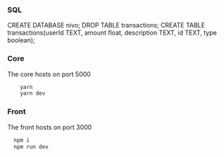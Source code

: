 ### SQL

CREATE DATABASE nivo;
DROP TABLE transactions;
CREATE TABLE transactions(userId TEXT, amount float, description TEXT, id TEXT, type boolean);

### Core

The core hosts on port 5000

```bash
    yarn
    yarn dev
```

### Front

The front hosts on port 3000

```bash
  npm i
  npm run dev
```
